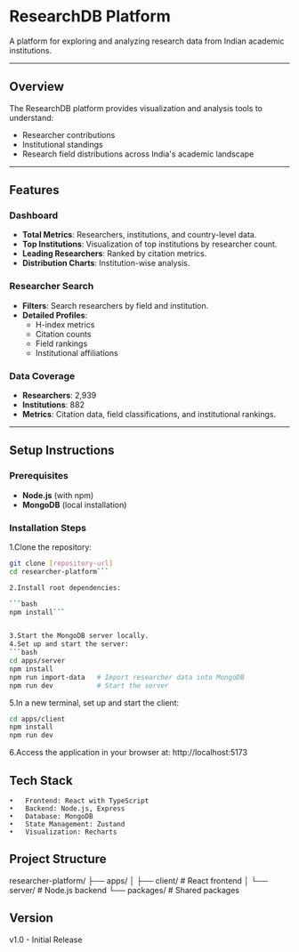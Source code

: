 # ResearchDB Platform

A platform for exploring and analyzing research data from Indian academic institutions.

---

## Overview
The ResearchDB platform provides visualization and analysis tools to understand:
- Researcher contributions
- Institutional standings
- Research field distributions across India's academic landscape

---

## Features

### Dashboard
- **Total Metrics**: Researchers, institutions, and country-level data.
- **Top Institutions**: Visualization of top institutions by researcher count.
- **Leading Researchers**: Ranked by citation metrics.
- **Distribution Charts**: Institution-wise analysis.

### Researcher Search
- **Filters**: Search researchers by field and institution.
- **Detailed Profiles**:
  - H-index metrics
  - Citation counts
  - Field rankings
  - Institutional affiliations

### Data Coverage
- **Researchers**: 2,939
- **Institutions**: 882
- **Metrics**: Citation data, field classifications, and institutional rankings.

---

## Setup Instructions

### Prerequisites
- **Node.js** (with npm)
- **MongoDB** (local installation)

### Installation Steps

1.Clone the repository:
   ```bash
   git clone [repository-url]
   cd researcher-platform```

2.Install root dependencies:

  ```bash
  npm install```


3.Start the MongoDB server locally.
4.Set up and start the server:
```bash
cd apps/server
npm install
npm run import-data   # Import researcher data into MongoDB
npm run dev           # Start the server
```

5.In a new terminal, set up and start the client:
```bash
cd apps/client
npm install
npm run dev
```

6.Access the application in your browser at:
http://localhost:5173

## Tech Stack

	•	Frontend: React with TypeScript
	•	Backend: Node.js, Express
	•	Database: MongoDB
	•	State Management: Zustand
	•	Visualization: Recharts

## Project Structure

researcher-platform/
├── apps/
│   ├── client/         # React frontend
│   └── server/         # Node.js backend
└── packages/           # Shared packages

## Version

v1.0 - Initial Release

